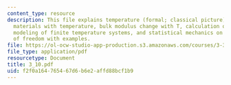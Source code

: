 ```yaml
---
content_type: resource
description: This file explains temperature (formal; classical picture), changes in
  materials with temperature, bulk modulus change with T, calculation of thermal expansion,
  modeling of finite temperature systems, and statistical mechanics on relevant degrees
  of freedom with examples.
file: https://ol-ocw-studio-app-production.s3.amazonaws.com/courses/3-320-atomistic-computer-modeling-of-materials-sma-5107-spring-2005/f2f0a164765467d6b6e2affd88bcf1b9_3_10.pdf
file_type: application/pdf
resourcetype: Document
title: 3_10.pdf
uid: f2f0a164-7654-67d6-b6e2-affd88bcf1b9
---
```

